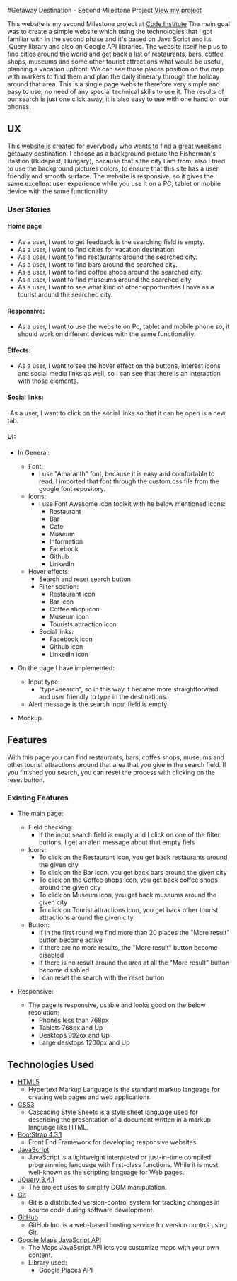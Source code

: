 #Getaway Destination - Second Milestone Project
[View my project](https://timeakovacs86.github.io/Getawaydestination/)

This website is my second Milestone project at [Code Institute](https://codeinstitute.net/)
The main goal was to create a simple website which using the technologies that I got familiar with in the second phase and it's based on Java Script and its jQuery library and also on Google API libraries.
The website itself help us to find cities around the world and get back a list of restaurants, bars, coffee shops, museums and some other tourist attractions what would be useful, planning a vacation upfront.
We can see those places position on the map with markers to find them and plan the daily itinerary through the holiday around that area.
This is a single page website therefore very simple and easy to use, no need of any special technical skills to use it.
The results of our search is just one click away, it is also easy to use with one hand on our phones.

## UX

This website is created for everybody who wants to find a great weekend getaway destination.
I choose as a background picture the Fisherman's Bastion (Budapest, Hungary), because that's the city I am from, also I tried to use the background pictures colors, to ensure that this site has a user friendly and smooth surface.
The website is responsive, so it gives the same excellent user experience while you use it on a PC, tablet or mobile device with the same functionality.

### User Stories

#### Home page

- As a user, I want to get feedback is the searching field is empty.
- As a user, I want to find cities for vacation destination.
- As a user, I want to find restaurants around the searched city.
- As a user, I want to find bars around the searched city.
- As a user, I want to find coffee shops around the searched city.
- As a user, I want to find museums around the searched city.
- As a user, I want to see what kind of other opportunities I have as a tourist around the searched city.

#### Responsive:

- As a user, I want to use the website on Pc, tablet and mobile phone so, it should work on different devices with the same functionality.

#### Effects:

- As a user, I want to see the hover effect on the buttons, interest icons and social media links as well, so I can see that there is an interaction with those elements.

#### Social links:

-As a user, I want to click on the social links so that it can be open is a new tab.

#### UI:

- In General:
    - Font:
        - I use "Amaranth" font, because it is easy and comfortable to read. I imported that font through the custom.css file from the google font repository.
    - Icons:
        - I use Font Awesome icon toolkit with he below mentioned icons:
            - Restaurant
            - Bar
            - Cafe
            - Museum
            - Information 
            - Facebook
            - Github
            - LinkedIn
    - Hover effects:
        - Search and reset search button
        - Filter section:
            - Restaurant icon
            - Bar icon
            - Coffee shop icon
            - Museum icon
            - Tourists attraction icon                
        - Social links:
            - Facebook icon
            - Github icon
            - LinkedIn icon 
- On the page I have implemented:
    - Input type:
        - "type=search", so in this way it became more straightforward and user friendly to type in the destinations.
    - Alert message is the search input field is empty     

- Mockup


## Features

With this page you can find  restaurants, bars, coffes shops, museums and other tourist attractions around that area that you give in the search field.
If you finished you search, you can reset the process with clicking on the reset button.

### Existing Features

- The main page:
    - Field checking:
        - If the input search field is empty and I click on one of the filter buttons, I get an alert message about that empty fiels
    - Icons:
        - To click on the Restaurant icon, you get back restaurants around the given city
        - To click on the Bar icon, you get back bars around the given city
        - To click on the Coffee shops icon, you get back coffee shops around the given city
        - To click on Museum icon, you get back museums around the given city
        - To click on Tourist attractions icon, you get back other tourist attractions around the given city
    - Button:
        - If in the first round we find more than 20 places the "More result" button become active
        - If there are no more results, the "More result" button become disabled
        - If there is no result around the area at all the "More result" button become disabled
        - I can reset the search with the reset button         

        
- Responsive:

    - The page is responsive, usable and looks good on the below resolution:
        - Phones less than 768px
        - Tablets 768px and Up
        - Desktops 992ox and Up
        - Large desktops 1200px and Up
        


## Technologies Used

- [HTML5](https://www.w3.org/html/)
    - Hypertext Markup Language is the standard markup language for creating web pages and web applications.
- [CSS3](https://www.w3.org/Style/CSS/)
    - Cascading Style Sheets is a style sheet language used for describing the presentation of a document written in a 
    markup language like HTML.
- [BootStrap 4.3.1](https://getbootstrap.com/docs/3.3/)
    - Front End Framework for developing responsive websites.
- [JavaScript](https://developer.mozilla.org/en-US/docs/Web/JavaScript)
    - JavaScript is a lightweight interpreted or just-in-time compiled programming language with first-class functions. While it is most well-known as the scripting language for Web pages.
- [JQuery 3.4.1](https://jquery.com)
    - The project uses to simplify DOM manipulation.
- [Git](https://git-scm.com/)
    - Git is a distributed version-control system for tracking changes in source code during software development.
- [GitHub](https://github.com/)
    -  GitHub Inc. is a web-based hosting service for version control using Git.
- [Google Maps JavaScript API](https://developers.google.com/maps/documentation/javascript/tutorial)
    - The Maps JavaScript API lets you customize maps with your own content.
    - Library used:
        - Google Places API